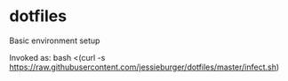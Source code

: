 # dotfiles
Basic environment setup

Invoked as: bash <(curl -s https://raw.githubusercontent.com/jessieburger/dotfiles/master/infect.sh)
